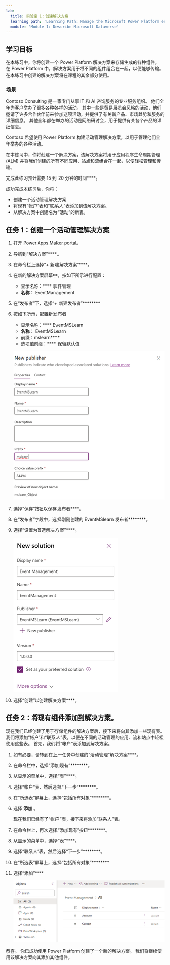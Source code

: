 ```yaml
---
lab:
  title: 实验室 1：创建解决方案
  learning path: 'Learning Path: Manage the Microsoft Power Platform environment'
  module: 'Module 1: Describe Microsoft Dataverse'
---
```


## 学习目标

在本练习中，你将创建一个 Power Platform 解决方案来存储生成的各种组件。 在 Power Platform 中，解决方案用于将不同的组件组合在一起，以便能够传输。 在本练习中创建的解决方案将在课程的其余部分使用。

### 场景

Contoso Consulting 是一家专门从事 IT 和 AI 咨询服务的专业服务组织。 他们全年为客户举办了很多各种各样的活动。 其中一些是贸易展览会风格的活动，他们邀请了许多合作伙伴前来参加这项活动，并提供了有关新产品、市场趋势和服务的详细信息。 其他全年都在举办的活动是网络研讨会，用于提供有关各个产品的详细信息。

Contoso 希望使用 Power Platform 构建活动管理解决方案，以用于管理他们全年举办的各种活动。

在本练习中，你将创建一个解决方案，该解决方案将用于应用程序生命周期管理 (ALM) 并将我们创建的所有不同应用、站点和流组合在一起，以便轻松管理和传输。

完成此练习预计需要 15 到 20 分钟的时间****。

成功完成本练习后，你将：

- 创建一个活动管理解决方案
- 将现有“帐户”表和“联系人”表添加到该解决方案。
- 从解决方案中创建名为“活动”的新表。

## 任务 1：创建一个活动管理解决方案

1.  打开 [Power Apps Maker portal](https://make.powerapps.com)。
1.  导航到“解决方案”****。
1.  在命令栏上选择“+ 新建解决方案”****。
1.  在新的解决方案屏幕中，按如下所示进行配置：
    - 显示名称：**** 事件管理
    - **名称：** EventManagement
1.  在“发布者”下，选择“+ 新建发布者”********
1.  按如下所示，配置新发布者
    - 显示名称：**** EventMSLearn
    - **名称：** EventMSLearn
    - 前缀：mslearn****
    - 选项值前缀：**** 保留默认值

    ![“创建新发布者”屏幕的屏幕截图。](media/61fa62c324d424f7c73c8291a0724130.png)

1.  选择“保存”按钮以保存发布者****。
1.  在“发布者”字段中，选择刚刚创建的 EventMSlearn 发布者********。
1.  选择“设置为首选解决方案”****。

    ![已完成的解决方案的屏幕截图](media/f968526926661bfa401f10742e6f376f.png)

1.  选择“创建”以创建解决方案****。

## 任务 2：将现有组件添加到解决方案。

现在我们已经创建了用于存储组件的解决方案后，接下来将向其添加一些现有表。 我们将添加“帐户”和“联系人”表，以便在不同的活动管理的应用、流和站点中轻松使用这些表。 首先，我们将“帐户”表添加到解决方案。

1.  如有必要，请转到在上一任务中创建的“活动管理”解决方案****。
1.  在命令栏中，选择“添加现有”********。
1.  从显示的菜单中，选择“表”****。
1.  选择“帐户”表，然后选择“下一步”********。
1.  在“所选表”屏幕上，选择“包括所有对象”********。
1.  选择 **添加** 。

    现在我们已经有了“帐户”表，接下来将添加“联系人”表。

1.  在命令栏上，再次选择“添加现有”按钮********。
1.  从显示的菜单中，选择“表”****。
1.  选择“联系人”表，然后选择“下一步”********。
1.  在“所选表”屏幕上，选择“包括所有对象”********
1.  选择“添加”****

    ![显示解决方案中“帐户”表和“联系人”表的屏幕截图。](media/a53817e242fca7371765583d9e565c36.png)

恭喜。 你已成功使用 Power Platform 创建了一个新的解决方案。 我们将继续使用该解决方案向其添加其他组件。
